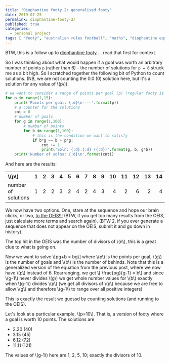 ```yaml
---
title: "Diophantine footy 2: generalised footy"
date: 2019-07-25
permalink: diophantine-footy-2/
published: true
categories:
  - personal project
tags: [ "footy", "australian rules football", "maths", "diophantine equations", ]
---
```


BTW, this is a follow up to [diophantine footy](https://smcateer.github.io/portfolio/diophantine-footy/) ... read that first for context.

So I was thinking about what would happen if a goal was worth an arbitrary number of points `p` (rather than 6) - the number of solutions for `p = 6` struck me as a bit high. So I scratched together the following bit of Python to count solutions. (NB, we are not counting the 0.0 (0) solution here, but it's a solution for any value of \\(p\\)).

``` python
# we want to consider a range of points per goal (p) (regular footy is 6)
for p in range(1,15):
    print('Points per goal: {:d}\n----'.format(p))
    # a counter for the solutions
    cnt = 0
    # number of goals
    for g in range(1,100):
        # number of points
        for b in range(1,100):
            # this is the condition we want to satisfy
            if b*g == b + p*g:
                cnt += 1
                print('Soln: {:d}.{:d} ({:d})'.format(g, b, g*b))
    print('Number of solns: {:d}\n'.format(cnt))
```

And here are the results:

| \\(p\\)             | 1  | 2  | 3  | 4  | 5  | 6  | 7  | 8  | 9  | 10 | 11 | 12 | 13 | 14 |
| :---                |---:|---:|---:|---:|---:|---:|---:|---:|---:|---:|---:|---:|---:|---:|
| number of solutions | 1  | 2  | 2  | 3  | 2  | 4  | 2  | 4  | 3  | 4  | 2  | 6  | 2  | 4  |


We now have two options. One, stare at the sequence and hope our brain clicks, or two, [to the OEIS!!!][1] (BTW, if you get too many results from the OEIS, just calculate more terms and search again). (BTW 2, if you ever generate a sequence that does not appear on the OEIS, submit it and go down in history).

The top hit in the OEIS was the number of divisors of \\(n\\), this is a great clue to what is going on.

Now we want to solve
\\[pg+b = bg\\]
where \\(p\\) is the points per goal, \\(g\\) is the number of goals and \\(b\\) is the number of behinds. Note that this is a generalized version of the equation from the previous post, where we now have \\(p\\) instead of 6. Rearranging, we get
\\[ \frac{pg}{g-1} = b\\]
and since \\(g-1\\) never divides \\(g\\) we get whole number values for \\(b\\) exactly when \\(g-1\\) divides \\(p\\) (we get all divisors of \\(p\\) because we are free to allow \\(g\\) and therefore \\(g-1\\) to range over all positive integers)

This is exactly the result we guessd by counting solutions (and running to the OEIS).

Let's look at a particular example, \\(p=10\\). That is, a version of footy where a goal is worth 10 points. The solutions are
* 2.20 (40)
* 3.15 (45)
* 6.12 (72)
* 11.11 (121)

The values of \\(g-1\\) here are 1, 2, 5, 10; exactly the divisors of 10.

[1]: https://oeis.org/search?q=1%2C+2%2C+2%2C+3%2C+2%2C+4%2C+2%2C+4%2C+3%2C+4%2C+2%2C+6%2C+2%2C+4&language=english&go=Search
